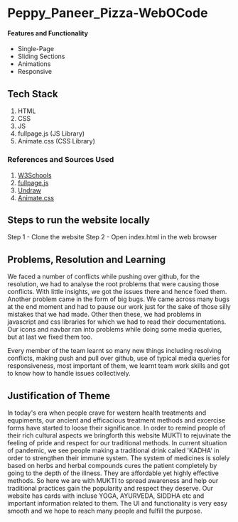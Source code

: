 # Peppy_Paneer_Pizza-WebOCode

#### Features and Functionality
- Single-Page
- Sliding Sections
- Animations
- Responsive
## Tech Stack

1. HTML
2. CSS
3. JS
4. fullpage.js (JS Library)
5. Animate.css (CSS Library)

### References and Sources Used

1. [W3Schools]()
2. [fullpage.js](https://alvarotrigo.com/fullPage/)
3. [Undraw](https://undraw.co)
4. [Animate.css](https://animate.style/)

## Steps to run the website locally

Step 1 - Clone the website 
Step 2 - Open index.html in the web browser

## Problems, Resolution and Learning

We faced a number of conflicts while pushing over github, for the resolution, we had to analyse the root problems that were causing those conflicts. With little insights, we got the issues there and hence fixed them.
Another problem came in the form of big bugs. We came across many bugs at the end moment and had to pause our work just for the sake of those silly mistakes that we had made. Other then these, we had problems in javascript and css libraries for which we had to read their documentations. Our icons and navbar ran into problems while doing some media queries, but at last we fixed them too.

Every member of the team learnt so many new things including resolving conflicts, making push and pull over github, use of typical media queries for responsiveness,  most important of them, we learnt team work skills and got to know how to handle issues collectively.

## Justification of Theme

In today's era when people crave for western health treatments and equpiments, our ancient and efficacious treatment methods and excercise forms have started to loose their significance.
In order to remind people of their rich cultural aspects we bringforth this website MUKTI to rejuvinate the feeling of pride and respect for our traditional methods. In current situation of pandemic, we see people making a traditional drink called 'KADHA' in order to strengthen their immune system.
The system of medicines is solely based on herbs and herbal compounds cures the patient completely by going to the depth of the illness. They are affordable yet highly effective methods.
    So here we are with MUKTI to spread awareness and help our traditional practices gain the popularity and respect they deserve. Our website has cards with incluse YOGA, AYURVEDA, SIDDHA etc and important information related to them. The UI and functionality is very easy smooth and we hope to reach many people and fulfill the purpose.

